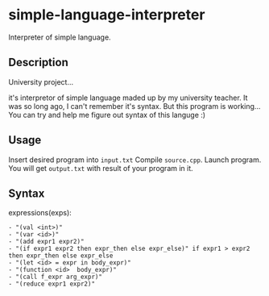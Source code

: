 # simple-language-interpreter
Interpreter of simple language.

## Description
University project...

it's interpretor of simple language maded up by my university teacher.
It was so long ago, I can't remember it's syntax.
But this program is working...
You can try and help me figure out syntax of this languge :)

## Usage
Insert desired program into `input.txt`
Compile `source.cpp`. Launch program.
You will get `output.txt` with result of your program in it.

## Syntax

expressions(exps):

    - "(val <int>)"
    - "(var <id>)"
    - "(add expr1 expr2)" 
    - "(if expr1 expr2 then expr_then else expr_else)" if expr1 > expr2 then expr_then else expr_else
    - "(let <id> = expr in body_expr)"
    - "(function <id>  body_expr)"
    - "(call f_expr arg_expr)"
    - "(reduce expr1 expr2)"